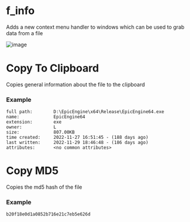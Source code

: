 # f_info
Adds a new context menu handler to windows which can be used to grab data from a file

![image](https://github.com/kejjjjj/f_info/assets/108032666/00e3de1a-298b-4a8d-ade8-4bff37ad1dee)

# Copy To Clipboard
Copies general information about the file to the clipboard

### Example

```
full path:        D:\EpicEngine\x64\Release\EpicEngine64.exe
name:             EpicEngine64
extension:        exe
owner:            L
size:             807.00KB
time created:     2022-11-27 16:51:45 - (188 days ago)
last written:     2022-11-29 18:46:48 - (186 days ago)
attributes:       <no common attributes>
```

# Copy MD5
Copies the md5 hash of the file

### Example
```
b20f18e0d1a0852b716e21c7eb5e626d
```
